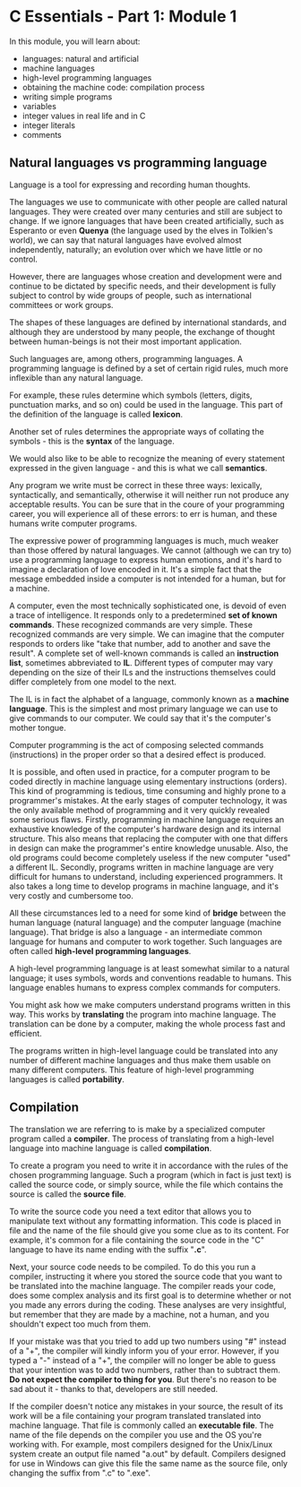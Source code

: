 # C Essentials - Part 1: Module 1

In this module, you will learn about:

* languages: natural and artificial
* machine languages
* high-level programming languages
* obtaining the machine code: compilation process
* writing simple programs
* variables
* integer values in real life and in C
* integer literals
* comments

## Natural languages vs programming language

Language is a tool for expressing and recording human thoughts.

The languages we use to communicate with other people are
called natural languages. They were created over many centuries
and still are subject to change. If we ignore languages that
have been created artificially, such as Esperanto or even
**Quenya** (the language used by the elves in Tolkien's world),
we can say that natural languages have evolved almost independently,
naturally; an evolution over which we have little or no control.

However, there are languages whose creation and development
were and continue to be dictated by specific needs, and their
development is fully subject to control by wide groups of people,
such as international committees or work groups.

The shapes of these languages are defined by international
standards, and although they are understood by many people,
the exchange of thought between human-beings is not their most
important application.

Such languages are, among others, programming languages. A
programming language is defined by a set of certain rigid rules,
much more inflexible than any natural language.

For example, these rules determine which symbols (letters,
digits, punctuation marks, and so on) could be used in the
language. This part of the definition of the language is called **lexicon**.

Another set of rules determines the appropriate ways of collating
the symbols - this is the **syntax** of the language.

We would also like to be able to recognize the meaning of every
statement expressed in the given language - and this is what
we call **semantics**.

Any program we write must be correct in these three ways:
lexically, syntactically, and semantically, otherwise it
will neither run not produce any acceptable results. You can
be sure that in the coure of your programming career, you will
experience all of these errors: to err is human, and these
humans write computer programs.

The expressive power of programming languages is much, much
weaker than those offered by natural languages. We cannot
(although we can try to) use a programming language to express
human emotions, and it's hard to imagine a declaration of love
encoded in it. It's a simple fact that the message embedded inside
a computer is not intended for a human, but for a machine.

A computer, even the most technically sophisticated one, is
devoid of even a trace of intelligence. It responds only to
a predetermined **set of known commands**. These recognized
commands are very simple. These recognized commands are very simple.
We can imagine that the computer responds to orders like
"take that number, add to another and save the result".
A complete set of well-known commands is called an
**instruction list**, sometimes abbreviated to **IL**.
Different types of computer may vary depending on the size
of their ILs and the instructions themselves could differ
completely from one model to the next.

The IL is in fact the alphabet of a language, commonly known
as a **machine language**. This is the simplest and most
primary language we can use to give commands to our computer.
We could say that it's the computer's mother tongue.

Computer programming is the act of composing selected
commands (instructions) in the proper order so that a
desired effect is produced.

It is possible, and often used in practice, for a computer
program to be coded directly in machine language using
elementary instructions (orders). This kind of programming
is tedious, time consuming and highly prone to a
programmer's mistakes. At the early stages of computer
technology, it was the only available method of programming
and it very quickly revealed some serious flaws. Firstly,
programming in machine language requires an
exhaustive knowledge of the computer's hardware design and
its internal structure. This also means that replacing the
computer with one that differs in design can make the
programmer's entire knowledge unusable. Also, the old
programs could become completely useless if the new
computer "used" a different IL. Secondly, programs written
in machine language are very difficult for humans to
understand, including experienced programmers. It also takes
a long time to develop programs in machine language, and it's
very costly and cumbersome too.

All these circumstances led to a need for some kind of
**bridge** between the human language (natural language)
and the computer language (machine language). That bridge
is also a language - an intermediate common language for
humans and computer to work together. Such languages are
often called **high-level programming languages**.

A high-level programming language is at least somewhat similar
to a natural language; it uses symbols, words and conventions
readable to humans. This language enables humans to express
complex commands for computers.

You might ask how we make computers understand programs
written in this way. This works by **translating** the
program into machine language. The translation can be done
by a computer, making the whole process fast and efficient.

The programs written in high-level language could be
translated into any number of different machine languages
and thus make them usable on many different computers.
This feature of high-level programming languages is called
**portability**.

## Compilation

The translation we are referring to is make by a specialized
computer program called a **compiler**. The process of
translating from a high-level language into machine language is called **compilation**.

To create a program you need to write it in accordance with
the rules of the chosen programming language. Such a program
(which in fact is just text) is called the source code, or
simply source, while the file which contains the source is
called the **source file**.

To write the source code you need a text editor that allows
you to manipulate text without any formatting information.
This code is placed in file and the name of the file should
give you some clue as to its content. For example, it's
common for a file containing the source code in the "C"
language to have its name ending with the suffix "**.c**".

Next, your source code needs to be compiled. To do this you
run a compiler, instructing it where you stored the source
code that you want to be translated into the machine language.
The compiler reads your code, does some complex analysis
and its first goal is to determine whether or not you made
any errors during the coding. These analyses are very
insightful, but remember that they are made by a machine,
not a human, and you shouldn't expect too much from them.

If your mistake was that you tried to add up two numbers
using "#" instead of a "+", the compiler will kindly inform
you of your error.
However, if you typed a "-" instead of a "+", the compiler
will no longer be able to guess that your intention was to
add two numbers, rather than to subtract them. **Do not
expect the compiler to thing for you**. But there's no
reason to be sad about it - thanks to that, developers are
still needed.

If the compiler doesn't notice any mistakes in your source,
the result of its work will be a file containing your
program translated translated into machine language. That
file is commonly called an **executable file**. The name of
the file depends on the compiler you use and the OS you're
working with. For example, most compilers designed for the
Unix/Linux system create an output file named "a.out" by
default. Compilers designed for use in Windows can give
this file the same name as the source file, only changing
the suffix from ".c" to ".exe".
